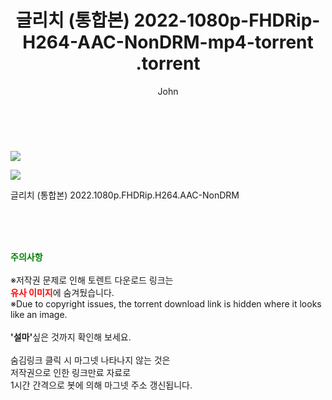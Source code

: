 ﻿---
layout: post
title:  "                   글리치 (통합본) 2022-1080p-FHDRip-H264-AAC-NonDRM-mp4-torrent                .torrent"
author: John
categories: [ 영화 ]
tags: [  ]
image: https://torrentrj57.com/uploadfile/full/da1fabaafdb7b4b8e68b12e647f9b5c87b105c6a.jpg"/></p><p><img src="https://torrentrj57.com/uploadfile/full/a01d4dac87a48b9c26ef2c97f168e76379ec46c5.jpg 
description: "                   글리치 (통합본) 2022-1080p-FHDRip-H264-AAC-NonDRM-mp4-torrent                 torrent 정보 공유"
toc: true
toc_sticky: true
---

<br>
<p><img src="https://torrentrj57.com/uploadfile/full/da1fabaafdb7b4b8e68b12e647f9b5c87b105c6a.jpg"/></p><p><img src="https://torrentrj57.com/uploadfile/full/a01d4dac87a48b9c26ef2c97f168e76379ec46c5.jpg"/></p>
 글리치 (통합본) 2022.1080p.FHDRip.H264.AAC-NonDRM  
    
<br><br><br>
<p data-ke-size="size16"><b><span style="color: green;">주의사항</span></b><br /><br />※저작권 문제로 인해 토렌트 다운로드 링크는<br /><b><span style="color: red;">유사 이미지</span></b>에 숨겨뒀습니다.<br />※Due to copyright issues, the torrent download link is hidden where it looks like an image.<br /><br /><b>'설마'</b>싶은 것까지 확인해 보세요.<br /><br />숨김링크 클릭 시 마그넷 나타나지 않는 것은<br />저작권으로 인한 링크만료 자료로<br />1시간 간격으로 봇에 의해 마그넷 주소 갱신됩니다.</p>
